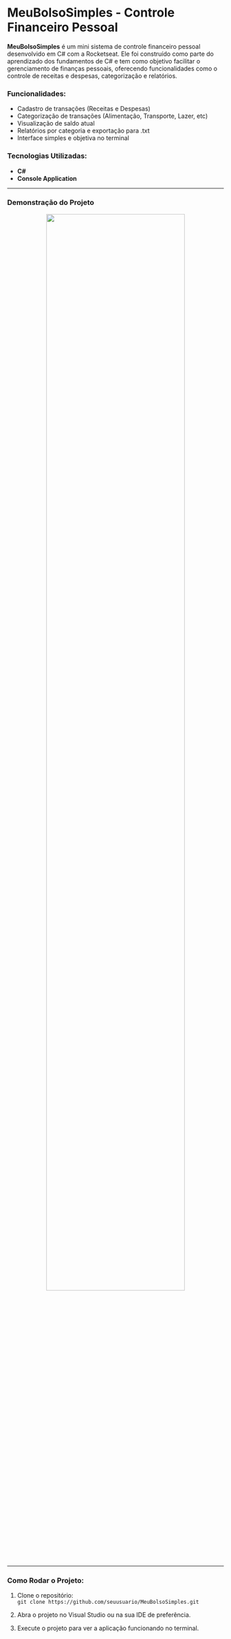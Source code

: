 # MeuBolsoSimples - Controle Financeiro Pessoal

**MeuBolsoSimples** é um mini sistema de controle financeiro pessoal desenvolvido em C# com a Rocketseat. Ele foi construído como parte do aprendizado dos fundamentos de C# e tem como objetivo facilitar o gerenciamento de finanças pessoais, oferecendo funcionalidades como o controle de receitas e despesas, categorização e relatórios.

### Funcionalidades:

- Cadastro de transações (Receitas e Despesas)
- Categorização de transações (Alimentação, Transporte, Lazer, etc)
- Visualização de saldo atual
- Relatórios por categoria e exportação para .txt
- Interface simples e objetiva no terminal

### Tecnologias Utilizadas:

- **C#**
- **Console Application**

---

### Demonstração do Projeto

<div align="center">
  <a href="https://github.com/user-attachments/assets/9dbf34d9-6686-4f4f-8b02-359682f4b5b1" target="_blank">
    <img src="https://github.com/user-attachments/assets/9dbf34d9-6686-4f4f-8b02-359682f4b5b1" width="80%" />
  </a>
</div>

---

### Como Rodar o Projeto:

1. Clone o repositório:  
   `git clone https://github.com/seuusuario/MeuBolsoSimples.git`
   
2. Abra o projeto no Visual Studio ou na sua IDE de preferência.

3. Execute o projeto para ver a aplicação funcionando no terminal.


